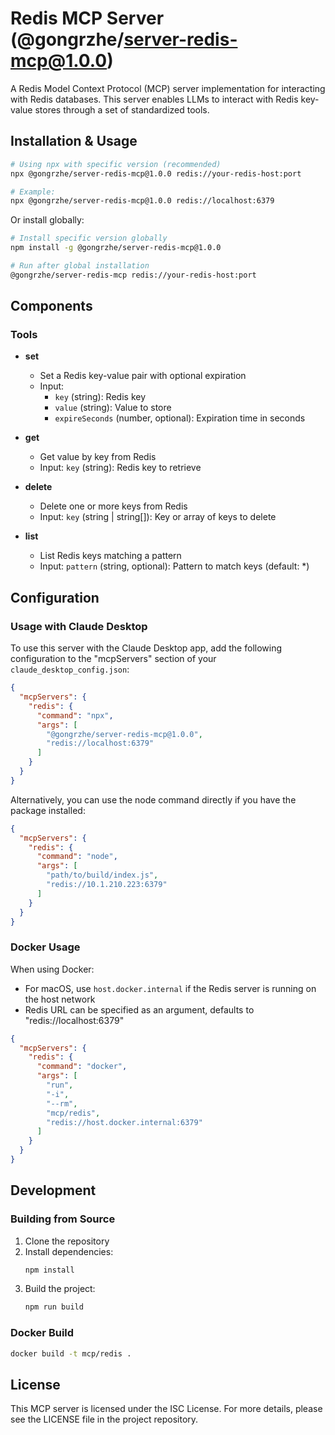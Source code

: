 # Redis MCP Server (@gongrzhe/server-redis-mcp@1.0.0)

A Redis Model Context Protocol (MCP) server implementation for interacting with Redis databases. This server enables LLMs to interact with Redis key-value stores through a set of standardized tools.

## Installation & Usage

```bash
# Using npx with specific version (recommended)
npx @gongrzhe/server-redis-mcp@1.0.0 redis://your-redis-host:port

# Example:
npx @gongrzhe/server-redis-mcp@1.0.0 redis://localhost:6379
```

Or install globally:

```bash
# Install specific version globally
npm install -g @gongrzhe/server-redis-mcp@1.0.0

# Run after global installation
@gongrzhe/server-redis-mcp redis://your-redis-host:port
```

## Components

### Tools

- **set**
  - Set a Redis key-value pair with optional expiration
  - Input:
    - `key` (string): Redis key
    - `value` (string): Value to store
    - `expireSeconds` (number, optional): Expiration time in seconds

- **get**
  - Get value by key from Redis
  - Input: `key` (string): Redis key to retrieve

- **delete**
  - Delete one or more keys from Redis
  - Input: `key` (string | string[]): Key or array of keys to delete

- **list**
  - List Redis keys matching a pattern
  - Input: `pattern` (string, optional): Pattern to match keys (default: *)

## Configuration

### Usage with Claude Desktop

To use this server with the Claude Desktop app, add the following configuration to the "mcpServers" section of your `claude_desktop_config.json`:

```json
{
  "mcpServers": {
    "redis": {
      "command": "npx",
      "args": [
        "@gongrzhe/server-redis-mcp@1.0.0",
        "redis://localhost:6379"
      ]
    }
  }
}
```

Alternatively, you can use the node command directly if you have the package installed:

```json
{
  "mcpServers": {
    "redis": {
      "command": "node",
      "args": [
        "path/to/build/index.js",
        "redis://10.1.210.223:6379"
      ]
    }
  }
}
```

### Docker Usage

When using Docker:
* For macOS, use `host.docker.internal` if the Redis server is running on the host network
* Redis URL can be specified as an argument, defaults to "redis://localhost:6379"

```json
{
  "mcpServers": {
    "redis": {
      "command": "docker",
      "args": [
        "run", 
        "-i", 
        "--rm", 
        "mcp/redis", 
        "redis://host.docker.internal:6379"
      ]
    }
  }
}
```

## Development

### Building from Source

1. Clone the repository
2. Install dependencies:
   ```bash
   npm install
   ```
3. Build the project:
   ```bash
   npm run build
   ```

### Docker Build

```bash
docker build -t mcp/redis .
```

## License

This MCP server is licensed under the ISC License. For more details, please see the LICENSE file in the project repository.